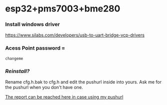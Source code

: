 # esp32+pms7003+bme280

### Install windows driver
https://www.silabs.com/developers/usb-to-uart-bridge-vcp-drivers

### Acess Point password = 
```changeme```

### *Reinstall?*
Rename cfg.h.bak to cfg.h and edit the pushurl inside into yours.
Ask me for the pushurl when you don't have one.

[The report can be reached here in case using my pushurl](https://app.powerbi.com/view?r=eyJrIjoiMmE1ZTkzOWItMjZlZS00OWQxLWJlZDQtYWY0ZDBkZjExYzY4IiwidCI6ImZlYTBjOWU4LTMwNjMtNDg5OC04OGY4LWNhZTQ1ZmFhYTg0ZCIsImMiOjl9)
